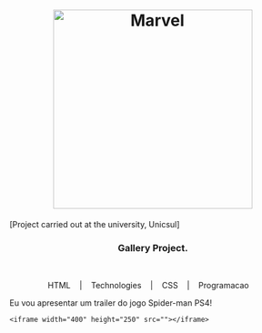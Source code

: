 <h1 align="center">
  <img src="https://upload.wikimedia.org/wikipedia/commons/thumb/b/b9/Marvel_Logo.svg/2560px-Marvel_Logo.svg.png" alt="Marvel" width="350px">
</h1>

[Project carried out at the university, Unicsul]<br>


<h3 align="center">
  Gallery Project.
</h3>

<br>

<p align="center">
  <a> HTML</a> &nbsp;&nbsp;&nbsp;|&nbsp;&nbsp;&nbsp;
  <a> Technologies </a>&nbsp;&nbsp;&nbsp;|&nbsp;&nbsp;&nbsp;
  <a> CSS </a>&nbsp;&nbsp;&nbsp;|&nbsp;&nbsp;&nbsp;
  <a> Programacao </a>&nbsp;&nbsp;&nbsp;
</p>


<p>Eu vou apresentar um trailer do jogo Spider-man PS4!</p>

    <iframe width="400" height="250" src=""></iframe>

